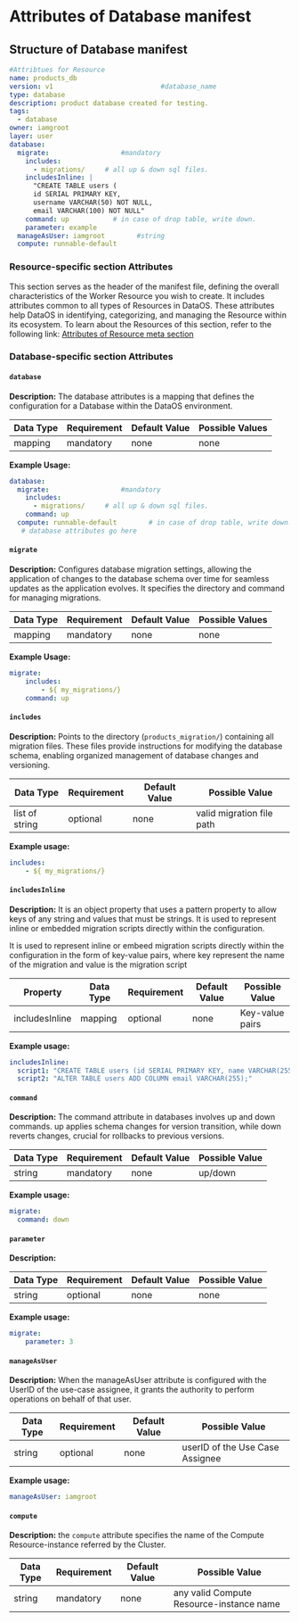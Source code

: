 # Attributes of Database manifest

## Structure of Database manifest

```yaml
#Attribtues for Resource
name: products_db
version: v1                           #database_name 
type: database                        
description: product database created for testing.
tags:
  - database
owner: iamgroot
layer: user
database:
  migrate:                  #mandatory
    includes: 
      - migrations/     # all up & down sql files.
    includesInline: |
      "CREATE TABLE users (
      id SERIAL PRIMARY KEY,
      username VARCHAR(50) NOT NULL,
      email VARCHAR(100) NOT NULL"
    command: up           # in case of drop table, write down.  
    parameter: example
  manageAsUser: iamgroot        #string
  compute: runnable-default       
```

### **Resource-specific section Attributes**

This section serves as the header of the manifest file, defining the overall characteristics of the Worker Resource you wish to create. It includes attributes common to all types of Resources in DataOS. These attributes help DataOS in identifying, categorizing, and managing the Resource within its ecosystem. To learn about the Resources of this section, refer to the following link: [Attributes of Resource meta section](/resources/manifest_attributes/)

### **Database-specific section Attributes**

#### `database` 

**Description:** The database attributes is a mapping that defines the configuration for a Database within the DataOS environment.

| Data Type | Requirement | Default Value | Possible Values |
| --- | --- | --- | --- |
| mapping | mandatory | none | none |

**Example Usage:**

```yaml
database:
  migrate:                  #mandatory
    includes: 
      - migrations/     # all up & down sql files.
    command: up   
  compute: runnable-default        # in case of drop table, write down.  
   # database attributes go here
```

#### **`migrate`**

**Description:** Configures database migration settings, allowing the application of changes to the database schema over time for seamless updates as the application evolves. It specifies the directory and command for managing migrations.

| Data Type | Requirement | Default Value | Possible Values |
| --- | --- | --- | --- |
| mapping | mandatory | none | none |

**Example Usage:**

```yaml
migrate:
	includes:
    	- ${ my_migrations/}
	command: up
```

#### **`includes`**

**Description:** Points to the directory (`products_migration/`) containing all migration files. These files provide instructions for modifying the database schema, enabling organized management of database changes and versioning.

| Data Type | Requirement | Default Value | Possible Value |
| --- | --- | --- | --- |
| list of string | optional | none | valid migration file path |

**Example usage:**

```yaml
includes:
	- ${ my_migrations/}
```

#### **`includesInline`**

**Description:** It is an object property that uses a pattern property to allow keys of any string and values that must be strings. It is used to represent inline or embedded migration scripts directly within the configuration.

It is used to represent inline or embeed migration scripts directly within the configuration in the form of key-value pairs, where key represent the name of the migration and value is the migration script

| Property | Data Type | Requirement | Default Value | Possible Value |
| --- | --- | --- | --- | --- |
| includesInline | mapping | optional | none | Key-value pairs  |

**Example usage:**

```yaml
includesInline:
  script1: "CREATE TABLE users (id SERIAL PRIMARY KEY, name VARCHAR(255));"
  script2: "ALTER TABLE users ADD COLUMN email VARCHAR(255);"
```

#### **`command`**

**Description:** The command attribute in databases involves up and down commands. up applies schema changes for version transition, while down reverts changes, crucial for rollbacks to previous versions.



| Data Type | Requirement | Default Value | Possible Value |
| --- | --- | --- | --- |
| string | mandatory | none | up/down |

**Example usage:**

```yaml
migrate:
  command: down
```

#### **`parameter`**

**Description:** 


| Data Type | Requirement | Default Value | Possible Value |
| --- | --- | --- | --- |
| string | optional | none | none |


**Example usage:**

```yaml
migrate:
	parameter: 3
```

#### **`manageAsUser`**

**Description:** When the manageAsUser attribute is configured with the UserID of the use-case assignee, it grants the authority to perform operations on behalf of that user. 

| Data Type | Requirement | Default Value | Possible Value                  |
|-----------|-------------|---------------|---------------------------------|
| string    | optional    | none          | userID of the Use Case Assignee |

**Example usage:**

```yaml
manageAsUser: iamgroot
```

#### **`compute`**

**Description:**  the `compute` attribute specifies the name of the Compute Resource-instance referred by the Cluster.


| Data Type | Requirement | Default Value | Possible Value                  |
|-----------|-------------|---------------|---------------------------------|
| string    | mandatory    | none          | any valid Compute Resource-instance name |